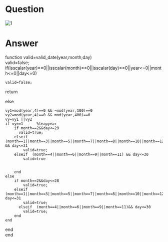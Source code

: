 # Question  
![1](https://user-images.githubusercontent.com/65822379/93715006-1bddd880-fb84-11ea-871f-995c60eb29c5.png)

# Answer  
function valid=valid_date(year,month,day)  
valid=false;  
if(isscalar(year)==0||isscalar(month)==0||isscalar(day)==0||year<=0||month<=0||day<=0)  
    
    valid=false;  
 return  
 
else  
    
    vy1=mod(year,4)==0 && ~mod(year,100)==0  
    vy2=mod(year,4)==0 && mod(year,400)==0  
    vy=vy1 ||vy2  
    if vy==1      %leapyear 
        if month==2&&day<=29  
          valid=true;  
        elseif (month==1||month==3||month==5||month==7||month==8||month==10||month==12) && day<=31  
            valid=true;  
        elseif  (month==4||month==6||month==9||month==11) && day<=30  
            valid=true  
            
             
        end  
    else  
        if month==2&&day<=28  
            valid=true;  
        elseif (month==1||month==3||month==5||month==7||month==8||month==10||month==12)&& day<=31  
            valid=true;  
          elseif  (month==4||month==6||month==9||month==11)&& day<=30  
            valid=true;  
        end  
    end  
end  
end
